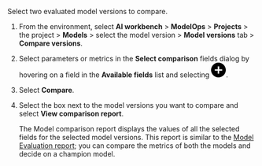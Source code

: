 Select two evaluated model versions to compare.

1.  From the environment, select **AI workbench** > **ModelOps** > **Projects** > the project > **Models** > select the model version > **Model versions** tab > **Compare versions**.


1.  Select parameters or metrics in the **Select comparison** fields dialog by hovering on a field in the **Available fields** list and selecting ![Add icon](Images/ebt1659745488877.svg).


1.  Select **Compare**.


1.  Select the box next to the model versions you want to compare and select **View comparison report**.

    The Model comparison report displays the values of all the selected fields for the selected model versions. This report is similar to the [Model Evaluation report](vbl1732651027548.md); you can compare the metrics of both the models and decide on a champion model.


